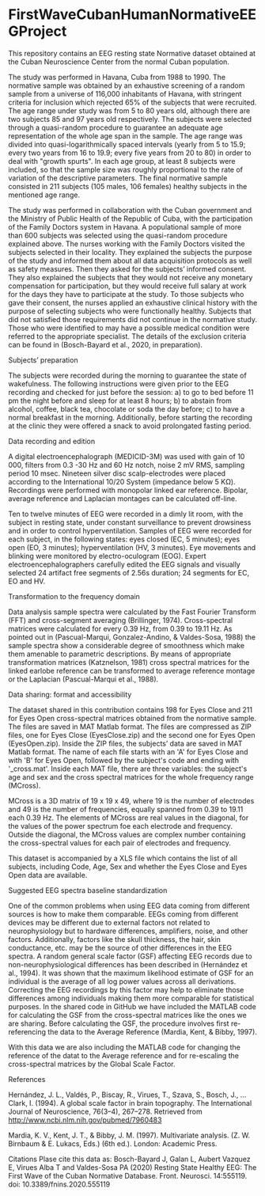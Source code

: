 # FirstWaveCubanHumanNormativeEEGProject
This repository contains an EEG resting state Normative dataset obtained at the Cuban Neuroscience Center from the normal Cuban population.

The study was performed in Havana, Cuba from 1988 to 1990. The normative sample was obtained by an exhaustive screening of a random sample from a universe of 116,000 inhabitants of Havana, with stringent criteria for inclusion which rejected 65% of the subjects that were recruited. The age range under study was from 5 to 80 years old, although there are two subjects 85 and 97 years old respectively. The subjects were selected through a quasi-random procedure to guarantee an adequate age representation of the whole age span in the sample. The age range was divided into quasi-logarithmically spaced intervals (yearly from 5 to 15.9; every two years from 16 to 19.9; every five years from 20 to 80) in order to deal with "growth spurts". In each age group, at least 8 subjects were included, so that the sample size was roughly proportional to the rate of variation of the descriptive parameters. The final normative sample consisted in 211 subjects (105 males, 106 females) healthy subjects in the mentioned age range.

The study was performed in collaboration with the Cuban government and the Ministry of Public Health of the Republic of Cuba, with the participation of the Family Doctors system in Havana. A populational sample of more than 600 subjects was selected using the quasi-random procedure explained above. The nurses working with the Family Doctors visited the subjects selected in their locality. They explained the subjects the purpose of the study and informed them about all data acquisition protocols as well as safety measures. Then they asked for the subjects’ informed consent. They also explained the subjects that they would not receive any monetary compensation for participation, but they would receive full salary at work for the days they have to participate at the study.
To those subjects who gave their consent, the nurses applied an exhaustive clinical history with the purpose of selecting subjects who were functionally healthy. Subjects that did not satisfied those requirements did not continue in the normative study. Those who were identified to may have a possible medical condition were referred to the appropriate specialist. The details of the exclusion criteria can be found in (Bosch-Bayard et al., 2020, in preparation).

Subjects’ preparation

The subjects were recorded during the morning to guarantee the state of wakefulness. The following instructions were given prior to the EEG recording and checked for just before the session: a) to go to bed before 11 pm the night before and sleep for at least 8 hours; b) to abstain from alcohol, coffee, black tea, chocolate or soda the day before; c) to have a normal breakfast in the morning. Additionally, before starting the recording at the clinic they were offered a snack to avoid prolongated fasting period.

Data recording and edition

A digital electroencephalograph (MEDICID-3M) was used with gain of 10 000, filters from 0.3 -30 Hz and 60 Hz notch, noise 2 mV RMS, sampling period 10 msec. Nineteen silver disc scalp-electrodes were placed according to the International 10/20 System (impedance below 5 KΩ). Recordings were performed with monopolar linked ear reference. Bipolar, average reference and Laplacian montages can be calculated off-line.

Ten to twelve minutes of EEG were recorded in a dimly lit room, with the subject in resting state, under constant surveillance to prevent drowsiness and in order to control hyperventilation. Samples of EEG were recorded for each subject, in the following states: eyes closed (EC, 5 minutes); eyes open (EO, 3 minutes); hyperventilation (HV, 3 minutes).
Eye movements and blinking were monitored by electro-oculogram (EOG). Expert electroencephalographers carefully edited the EEG signals and visually selected 24 artifact free segments of 2.56s duration; 24 segments for EC, EO and HV.

Transformation to the frequency domain

Data analysis sample spectra were calculated by the Fast Fourier Transform (FFT) and cross-segment averaging (Brillinger, 1974). Cross-spectral matrices were calculated for every 0.39 Hz, from 0.39 to 19.11 Hz. As pointed out in (Pascual-Marqui, Gonzalez-Andino, & Valdes-Sosa, 1988) the sample spectra show a considerable degree of smoothness which make them amenable to parametric descriptions.
By means of appropriate transformation matrices (Katznelson, 1981) cross spectral matrices for the linked earlobe reference can be transformed to average reference montage or the Laplacian (Pascual-Marqui et al., 1988).

Data sharing: format and accessibility

The dataset shared in this contribution contains 198 for Eyes Close and 211 for Eyes Open cross-spectral matrices obtained from the normative sample. The files are saved in MAT Matlab format. The files are compressed as ZIP files, one for Eyes Close (EyesClose.zip) and the second one for Eyes Open (EyesOpen.zip). Inside the ZIP files, the subjects’ data are saved in MAT Matlab format. The name of each file starts with an 'A' for Eyes Close and with 'B' for Eyes Open, followed by the subject's code and ending with '_cross.mat'.
Inside each MAT file, there are three variables: the subject's age and sex and the cross spectral matrices for the whole frequency range (MCross).

MCross is a 3D matrix of 19 x 19 x 49, where 19 is the number of electrodes and 49 is the number of frequencies, equally spanned from 0.39 to 19.11 each 0.39 Hz. The elements of MCross are real values in the diagonal, for the values of the power spectrum foe each electrode and frequency. Outside the diagonal, the MCross values are complex number containing the cross-spectral values for each pair of electrodes and frequency.

This dataset is accompanied by a XLS file which contains the list of all subjects, including Code, Age, Sex and whether the Eyes Close and Eyes Open data are available.


Suggested EEG spectra baseline standardization

One of the common problems when using EEG data coming from different sources is how to make them comparable. EEGs coming from different devices may be different due to external factors not related to neurophysiology but to hardware differences, amplifiers, noise, and other factors. Additionally, factors like the skull thickness, the hair, skin conductance, etc. may be the source of other differences in the EEG spectra.  A random general scale factor (GSF) affecting EEG records due to non-neurophysiological differences  has been described in (Hernández et al., 1994). It was shown that the maximum likelihood estimate of GSF for an individual is the average of all log power values across all derivations. Correcting the EEG recordings by this factor may help to eliminate those differences among individuals making them more comparable for statistical purposes. In the shared code in GitHub we have included the MATLAB code for calculating the GSF from the cross-spectral matrices like the ones we are sharing. Before calculating the GSF, the procedure involves first re-referencing the data to the Average Reference (Mardia, Kent, & Bibby, 1997).

With this data we are also including the MATLAB code for changing the reference of the datat to the Average reference and for re-escaling the cross-spectral matrices by the Global Scale Factor.

References

Hernández, J. L., Valdés, P., Biscay, R., Virues, T., Szava, S., Bosch, J., … Clark, I. (1994). A global scale factor in brain topography. The International Journal of Neuroscience, 76(3–4), 267–278. Retrieved from http://www.ncbi.nlm.nih.gov/pubmed/7960483

Mardia, K. V., Kent, J. T., & Bibby, J. M. (1997). Multivariate analysis. (Z. W. Birnbaum & E. Lukacs, Eds.) (6th ed.). London: Academic Press.


Citations
Plase cite this data as:
Bosch-Bayard J, Galan L, Aubert Vazquez E, Virues Alba T and Valdes-Sosa PA (2020) Resting State Healthy EEG: The First Wave of the Cuban Normative Database. Front. Neurosci. 14:555119. doi: 10.3389/fnins.2020.555119

